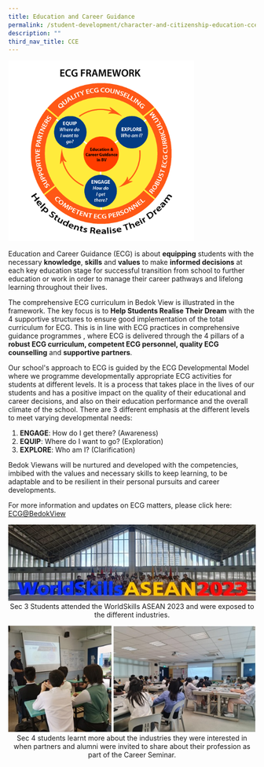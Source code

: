 ```yaml
---
title: Education and Career Guidance
permalink: /student-development/character-and-citizenship-education-cce/education-and-career-guidance/
description: ""
third_nav_title: CCE
---
```

<img src="/images/ECG%20framework.png" style="width:75%">

Education and Career Guidance (ECG) is about **equipping** students with the necessary **knowledge**, **skills** and **values** to make **informed decisions** at each key education stage for successful transition from school to further education or work in order to manage their career pathways and lifelong learning throughout their lives.

The comprehensive ECG curriculum in Bedok View is illustrated in the framework. The key focus is to **Help Students Realise Their Dream** with the 4 supportive structures to ensure good implementation of the total curriculum for ECG. This is in line with ECG practices in comprehensive guidance programmes , where ECG is delivered through the 4 pillars of a **robust ECG curriculum, competent ECG personnel, quality ECG counselling** and **supportive partners**. 

Our school's approach to ECG is guided by the ECG Developmental Model where we programme developmentally appropriate ECG activities for students at different levels. It is a process that takes place in the lives of our students and has a positive impact on the quality of their educational and career decisions, and also on their education performance and the overall climate of the school. There are 3 different emphasis at the different levels to meet varying developmental needs:

1.	**ENGAGE**: How do I get there? (Awareness)
2.	**EQUIP**: Where do I want to go? (Exploration)
3.	**EXPLORE**: Who am I? (Clarification)

Bedok Viewans will be nurtured and developed with the competencies, imbibed with the values and necessary skills to keep learning, to be adaptable and to be resilient in their personal pursuits and career developments. 

For more information and updates on ECG matters, please click here: [ECG@BedokView](https://sites.google.com/moe.edu.sg/ecgbedokviewss/)

<center>

![](/images/Academic%20Curriculum/CCE/cce_lessons_1.jpg)
Sec 3 Students attended the WorldSkills ASEAN 2023 and were exposed to the different industries.
<br>

![](/images/Academic%20Curriculum/CCE/cce_lessons_2.jpg)
Sec 4 students learnt more about the industries they were interested in when partners and alumni were invited to share about their profession as part of the Career Seminar.
</center>